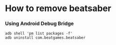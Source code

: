 # How to remove beatsaber
### Using Android Debug Bridge

```shell
adb shell 'pm list packages -f'
adb uninstall com.beatgames.beatsaber
```
